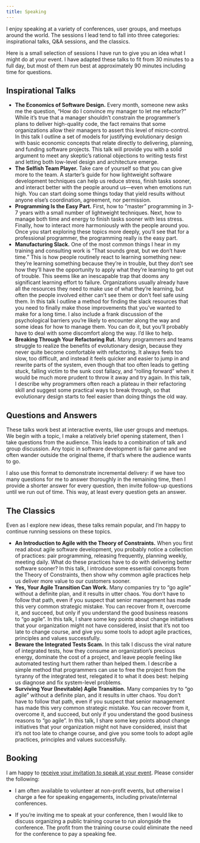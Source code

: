 ```yaml
---
title: Speaking
---
```


I enjoy speaking at a variety of conferences, user groups, and meetups around the world. The sessions I lead tend to fall into three categories: inspirational talks, Q&A sessions, and the classics.

Here is a small selection of sessions I have run to give you an idea what I might do at your event. I have adapted these talks to fit from 30 minutes to a full day, but most of them run best at approximately 90 minutes including time for questions.

## Inspirational Talks

- **The Economics of Software Design.** Every month, someone new asks me the question, “How do I convince my manager to let me refactor?” While it’s true that a manager shouldn’t constrain the programmer’s plans to deliver high-quality code, the fact remains that some organizations allow their managers to assert this level of micro-control. In this talk I outline a set of models for justifying evolutionary design with basic economic concepts that relate directly to delivering, planning, and funding software projects. This talk will provide you with a solid argument to meet any skeptic’s rational objections to writing tests first and letting both low-level design and architecture emerge.
- **The Selfish Team Player.** Take care of yourself so that you can give more to the team. A starter’s guide for how lightweight software development techniques can help us reduce stress, finish tasks sooner, and interact better with the people around us—even when emotions run high. You can start doing some things today that yield results without anyone else’s coordination, agreement, nor permission.
- **Programming Is the Easy Part.** First, how to “master” programming in 3-7 years with a small number of lightweight techniques. Next, how to manage both time and energy to finish tasks sooner with less stress. Finally, how to interact more harmoniously with the people around you. Once you start exploring these topics more deeply, you’ll see that for a professional programmer, the programming really is the easy part.
- **Manufacturing Slack.** One of the most common things I hear in my training and consulting work is “That sounds great, but we don’t have time.” This is how people routinely react to learning something new: they’re learning something because they’re in trouble, but they don’t see how they’ll have the opportunity to apply what they’re learning to get out of trouble. This seems like an inescapable trap that dooms any significant learning effort to failure. Organizations usually already have all the resources they need to make use of what they’re learning, but often the people involved either can’t see them or don’t feel safe using them. In this talk I outline a method for finding the slack resources that you need to finally make those improvements that you’ve wanted to make for a long time. I also include a frank discussion of the psychological barriers you’re likely to encounter along the way and some ideas for how to manage them. You can do it, but you’ll probably have to deal with some discomfort along the way. I’d like to help.
- **Breaking Through Your Refactoring Rut.** Many programmers and teams struggle to realize the benefits of evolutionary design, because they never quite become comfortable with refactoring. It always feels too slow, too difficult, and instead it feels quicker and easier to jump in and rewrite parts of the system, even though that too often leads to getting stuck, falling victim to the sunk cost fallacy, and “rolling forward” when it would be much more prudent to throw it away and try again. In this talk, I describe why programmers often reach a plateau in their refactoring skill and suggest some practical ways to break through, so that evolutionary design starts to feel easier than doing things the old way.

## Questions and Answers

These talks work best at interactive events, like user groups and meetups. We begin with a topic, I make a relatively brief opening statement, then I take questions from the audience. This leads to a combination of talk and group discussion. Any topic in software development is fair game and we often wander outside the original theme, if that’s where the audience wants to go.

I also use this format to demonstrate incremental delivery: if we have too many questions for me to answer thoroughly in the remaining time, then I provide a shorter answer for every question, then invite follow-up questions until we run out of time. This way, at least every question gets an answer.

## The Classics

Even as I explore new ideas, these talks remain popular, and I’m happy to continue running sessions on these topics.

- **An Introduction to Agile with the Theory of Constraints.** When you first read about agile software development, you probably notice a collection of practices: pair programming, releasing frequently, planning weekly, meeting daily. What do these practices have to do with delivering better software sooner? In this talk, I introduce some essential concepts from the Theory of Constraints, then show why common agile practices help us deliver more value to our customers sooner.
- **Yes, Your Agile Transition Can Work.** Many companies try to “go agile” without a definite plan, and it results in utter chaos. You don’t have to follow that path, even if you suspect that senior management has made this very common strategic mistake. You can recover from it, overcome it, and succeed, but only if you understand the good business reasons to “go agile”. In this talk, I share some key points about change initiatives that your organization might not have considered, insist that it’s not too late to change course, and give you some tools to adopt agile practices, principles and values successfully.
- **Beware the Integrated Tests Scam.** In this talk I discuss the viral nature of integrated tests, how they consume an organization’s precious energy, dominate the cost of a project, and leave people feeling like automated testing hurt them rather than helped them. I describe a simple method that programmers can use to free the project from the tyranny of the integrated test, relegated it to what it does best: helping us diagnose and fix system-level problems.
- **Surviving Your (Inevitable) Agile Transition.** Many companies try to “go agile” without a definite plan, and it results in utter chaos. You don’t have to follow that path, even if you suspect that senior management has made this very common strategic mistake. You can recover from it, overcome it, and succeed, but only if you understand the good business reasons to “go agile”. In this talk, I share some key points about change initiatives that your organization might not have considered, insist that it’s not too late to change course, and give you some tools to adopt agile practices, principles and values successfully.

## Booking

I am happy to [receive your invitation to speak at your event](/contact/invite/). Please consider the following:

- I am often available to volunteer at non-profit events, but otherwise I charge a fee for speaking engagements, including private/internal conferences.

- If you’re inviting me to speak at your conference, then I would like to discuss organizing a public training course to run alongside the conference. The profit from the training course could eliminate the need for the conference to pay a speaking fee.
